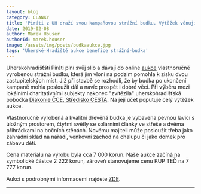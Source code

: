 ```yaml
---
layout: blog
category: CLANKY
title: 'Piráti z UH draží svou kampaňovou strážní budku. Výtěžek věnují na charitu'
date: 2019-02-08
author: Marek Houser
authorId: marek.houser
image: /assets/img/posts/budkaaukce.jpg
tags: 'Uherské-Hradiště aukce benefice strážní-budka'
---
```

Uherskohradišťští Piráti plní svůj slib a dávají do online <a href="https://aukro.cz/beneficni-aukce-piratska-budka-z-uh-hradiste-6942706277" target="_blank">aukce</a> vlastnoručně vyrobenou strážní budku, která jim vloni na podzim pomohla k zisku dvou zastupitelských míst. Již při stavbě se rozhodli, že by budka po ukončení kampaně mohla posloužit dál a navíc prospět i dobré věci. Při výběru mezi lokálními charitativními subjekty nakonec "zvítězila" uherskohradišťská pobočka <a href="https://www.strediskocesta.cz/" target="_blank">Diakonie ČCE, Středisko CESTA</a>. Na její účet poputuje celý výtěžek aukce.

Vlastnoručně vyrobená a kvalitní dřevěná budka je vybavena pevnou lavicí s úložným prostorem, čtyřmi světly se solárními články ve střeše a dvěma přihrádkami na bočních stěnách. Novému majiteli může posloužit třeba jako zahradní sklad na nářadí, venkovní záchod na chalupu či jako domek pro zábavu dětí.

Cena materiálu na výrobu byla cca 7 000 korun. Naše aukce začíná na symbolické částce 2 222 korun, zároveň stanovujeme cenu KUP TEĎ na 7 777 korun.

Aukci s podrobnými informacemi najdete <a href="https://aukro.cz/beneficni-aukce-piratska-budka-z-uh-hradiste-6942706277" target="_blank">ZDE</a>.
- - -
